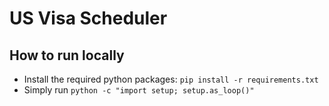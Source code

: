 # US Visa Scheduler

## How to run locally
- Install the required python packages: `pip install -r requirements.txt`
- Simply run `python -c "import setup; setup.as_loop()"`